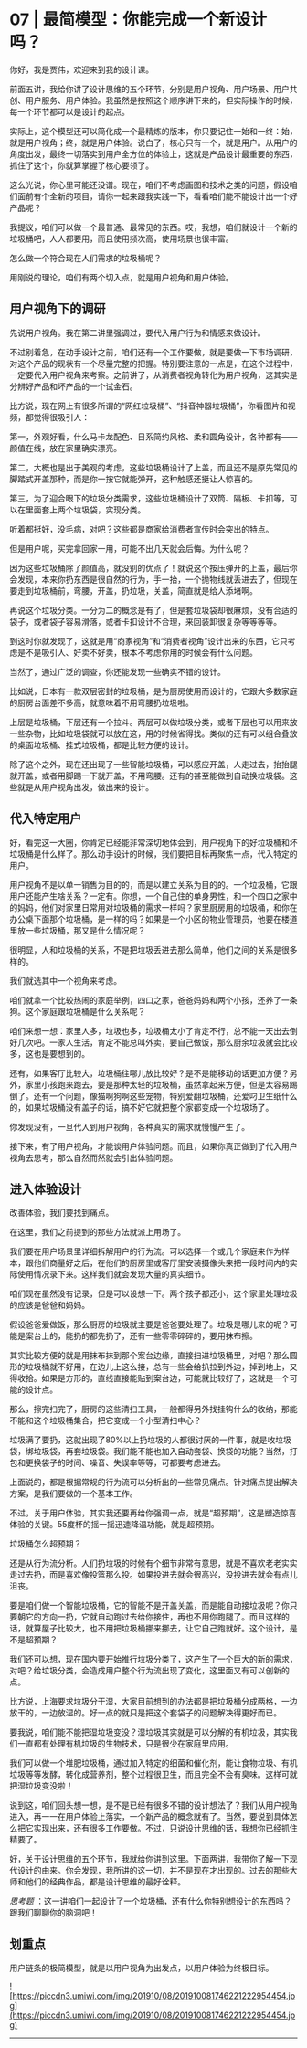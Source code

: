 # 07 | 最简模型：你能完成一个新设计吗？

你好，我是贾伟，欢迎来到我的设计课。

前面五讲，我给你讲了设计思维的五个环节，分别是用户视角、用户场景、用户共创、用户服务、用户体验。我虽然是按照这个顺序讲下来的，但实际操作的时候，每一个环节都可以是设计的起点。

实际上，这个模型还可以简化成一个最精炼的版本，你只要记住一始和一终：始，就是用户视角；终，就是用户体验。说白了，核心只有一个，就是用户。从用户的角度出发，最终一切落实到用户全方位的体验上，这就是产品设计最重要的东西，抓住了这个，你就算掌握了核心要领了。

这么光说，你心里可能还没谱。现在，咱们不考虑画图和技术之类的问题，假设咱们面前有个全新的项目，请你一起来跟我实践一下，看看咱们能不能设计出一个好产品呢？

我提议，咱们可以做一个最普通、最常见的东西。哎，我想，咱们就设计一个新的垃圾桶吧，人人都要用，而且使用频次高，使用场景也很丰富。

怎么做一个符合现在人们需求的垃圾桶呢？

用刚说的理论，咱们有两个切入点，就是用户视角和用户体验。

## 用户视角下的调研

先说用户视角。我在第二讲里强调过，要代入用户行为和情感来做设计。

不过别着急，在动手设计之前，咱们还有一个工作要做，就是要做一下市场调研，对这个产品的现状有一个尽量完整的把握。特别要注意的一点是，在这个过程中，一定要代入用户视角来考察。之前讲了，从消费者视角转化为用户视角，这其实是分辨好产品和坏产品的一个试金石。

比方说，现在网上有很多所谓的“网红垃圾桶”、“抖音神器垃圾桶”，你看图片和视频，都觉得很吸引人：

第一，外观好看，什么马卡龙配色、日系简约风格、柔和圆角设计，各种都有——颜值在线，放在家里确实漂亮。

第二，大概也是出于美观的考虑，这些垃圾桶设计了上盖，而且还不是原先常见的脚踏式开盖那种，而是你一按它就能弹开，这种触感还挺让人惊喜的。

第三，为了迎合眼下的垃圾分类需求，这些垃圾桶设计了双筒、隔板、卡扣等，可以在里面套上两个垃圾袋，实现分类。

听着都挺好，没毛病，对吧？这些都是商家给消费者宣传时会突出的特点。

但是用户呢，买完拿回家一用，可能不出几天就会后悔。为什么呢？

因为这些垃圾桶除了颜值高，就没别的优点了！就说这个按压弹开的上盖，最后你会发现，本来你扔东西是很自然的行为，手一抬，一个抛物线就丢进去了，但现在要走到垃圾桶前，弯腰，开盖，扔垃圾，关盖，简直就是给人添堵啊。

再说这个垃圾分类。一分为二的概念是有了，但是套垃圾袋却很麻烦，没有合适的袋子，或者袋子容易滑落，或者卡扣设计不合理，来回装卸很复杂等等等等。

到这时你就发现了，这就是用“商家视角”和“消费者视角”设计出来的东西，它只考虑是不是吸引人、好卖不好卖，根本不考虑你用的时候会有什么问题。

当然了，通过广泛的调查，你还能发现一些确实不错的设计。

比如说，日本有一款双层密封的垃圾桶，是为厨房使用而设计的，它跟大多数家庭的厨房台面差不多高，就意味着不用弯腰扔垃圾啦。

上层是垃圾桶，下层还有一个拉斗。两层可以做垃圾分类，或者下层也可以用来放一些杂物，比如垃圾袋就可以放在这，用的时候省得找。类似的还有可以组合叠放的桌面垃圾桶、挂式垃圾桶，都是比较方便的设计。

除了这个之外，现在还出现了一些智能垃圾桶，可以感应开盖，人走过去，抬抬腿就开盖，或者用脚踢一下就开盖，不用弯腰。还有的甚至能做到自动换垃圾袋。这些就是从用户视角出发，做出来的设计。

## 代入特定用户

好，看完这一大圈，你肯定已经能非常深切地体会到，用户视角下的好垃圾桶和坏垃圾桶是什么样了。那么动手设计的时候，我们要把目标再聚焦一点，代入特定的用户。

用户视角不是以单一销售为目的的，而是以建立关系为目的的。一个垃圾桶，它跟用户还能产生啥关系？一定有。你想，一个自己住的单身男性，和一个四口之家中的妈妈，他们对家里日常用对垃圾桶的需求一样吗？家里厨房用的垃圾桶，和你在办公桌下面那个垃圾桶，是一样的吗？如果是一个小区的物业管理员，他要在楼道里放一些垃圾桶，那又是什么情况呢？

很明显，人和垃圾桶的关系，不是把垃圾丢进去那么简单，他们之间的关系是很多样的。

我们就选其中一个视角来考虑。

咱们就拿一个比较热闹的家庭举例，四口之家，爸爸妈妈和两个小孩，还养了一条狗。这个家庭跟垃圾桶是什么关系呢？

咱们来想一想：家里人多，垃圾也多，垃圾桶太小了肯定不行，总不能一天出去倒好几次吧。一家人生活，肯定不能总叫外卖，要自己做饭，那么厨余垃圾就会比较多，这也是要想到的。

还有，如果客厅比较大，垃圾桶往哪儿放比较好？是不是能移动的话更加方便？另外，家里小孩跑来跑去，要是那种太轻的垃圾桶，虽然拿起来方便，但是太容易踢倒了。还有一个问题，像猫啊狗啊这些宠物，特别爱翻垃圾桶，还爱叼卫生纸什么的，如果垃圾桶没有盖子的话，搞不好它就把整个家都变成一个垃圾场了。

你发现没有，一旦代入到用户视角，各种真实的需求就慢慢产生了。

接下来，有了用户视角，才能谈用户体验问题。而且，如果你真正做到了代入用户视角去思考，那么自然而然就会引出体验问题。

## 进入体验设计

改善体验，我们要找到痛点。

在这里，我们之前提到的那些方法就派上用场了。

我们要在用户场景里详细拆解用户的行为流。可以选择一个或几个家庭来作为样本，跟他们商量好之后，在他们的厨房里或客厅里安装摄像头来把一段时间内的实际使用情况录下来。这样我们就会发现大量的真实细节。

咱们现在虽然没有记录，但是可以设想一下。两个孩子都还小，这个家里处理垃圾的应该是爸爸和妈妈。

假设爸爸爱做饭，那么厨房的垃圾就主要是爸爸要处理了。垃圾是哪儿来的呢？可能是案台上的，能扔的都先扔了，还有一些零零碎碎的，要用抹布擦。

其实比较方便的就是用抹布抹到那个案台边缘，直接扫进垃圾桶里，对吧？那么圆形的垃圾桶就不好用，在边儿上这么接，总有一些会给扒拉到外边，掉到地上，又得收拾。如果是方形的，直线直接能贴到案台边，可能就比较好了，这就是一个可能的设计点。

那么，擦完扫完了，厨房的这些清扫工具，一般都得另外找挂钩什么的收纳，那能不能和这个垃圾桶集合，把它变成一个小型清扫中心？

垃圾满了要扔，这就出现了80%以上扔垃圾的人都很讨厌的一件事，就是收垃圾袋，绑垃圾袋，再套垃圾袋。我们能不能也加入自动套袋、换袋的功能？当然，打包和更换袋子的时间、噪音、失误率等等，可都要考虑进去。

上面说的，都是根据常规的行为流可以分析出的一些常见痛点。针对痛点提出解决方案，是我们要做的一个基本工作。

不过，关于用户体验，其实我还要再给你强调一点，就是“超预期”，这是塑造惊喜体验的关键。55度杯的摇一摇迅速降温功能，就是超预期。

垃圾桶怎么超预期？

还是从行为流分析。人们扔垃圾的时候有个细节非常有意思，就是不喜欢老老实实走过去扔，而是喜欢像投篮那么投。如果投进去就会很高兴，没投进去就会有点儿沮丧。

要是咱们做一个智能垃圾桶，它的智能不是开盖关盖，而是能自动接垃圾呢？你只要朝它的方向一扔，它就自动跑过去给你接住，再也不用你跑腿了。而且这样的话，就算屋子比较大，也不用把垃圾桶挪来挪去，让它自己跑就好。这个设计，是不是超预期？

我们还可以想，现在国内要开始推行垃圾分类了，这产生了一个巨大的新的需求，对吧？给垃圾分类，会造成用户整个行为流出现了变化，这里面又有可以创新的点。

比方说，上海要求垃圾分干湿，大家目前想到的办法都是把垃圾桶分成两格，一边放干的，一边放湿的。好一点的就只是把这个套袋子的问题解决得更好而已。

要我说，咱们能不能把湿垃圾变没？湿垃圾其实就是可以分解的有机垃圾，其实我们一直都有处理有机垃圾的生物技术，只是很少在家庭里应用。

我们可以做一个堆肥垃圾桶，通过加入特定的细菌和催化剂，能让食物垃圾、有机垃圾等等发酵，转化成营养剂，整个过程很卫生，而且完全不会有臭味。这样可就把湿垃圾变没啦！

说到这，咱们回头想一想，是不是已经有很多不错的设计想法了？我们从用户视角进入，再一一在用户体验上落实，一个新产品的概念就有了。当然，要说到具体怎么把它实现出来，还有很多工作要做。不过，只说设计思维的话，我想你已经抓住精要了。

好，关于设计思维的五个环节，我就给你讲到这里。下面两讲，我带你了解一下现代设计的由来。你会发现，我所讲的这一切，并不是现在才出现的。过去的那些大师和他们的经典作品，都是设计思维的最好诠释。

 *思考题* ：这一讲咱们一起设计了一个垃圾桶，还有什么你特别想设计的东西吗？跟我们聊聊你的脑洞吧！

## 划重点

用户链条的极简模型，就是以用户视角为出发点，以用户体验为终极目标。

![https://piccdn3.umiwi.com/img/201910/08/201910081746221222954454.jpg](https://piccdn3.umiwi.com/img/201910/08/201910081746221222954454.jpg)

---
